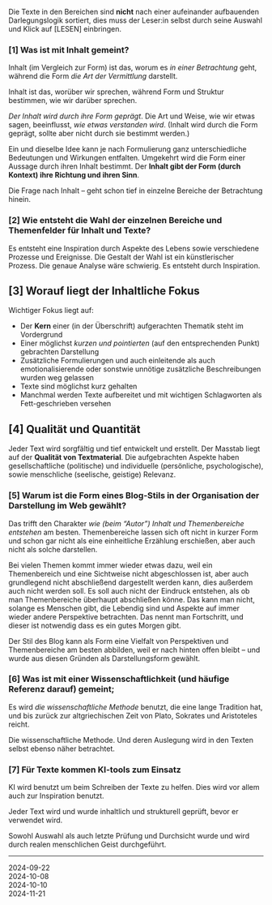 

Die Texte in den Bereichen sind **nicht** nach einer aufeinander aufbauenden Darlegungslogik sortiert, dies muss der Leser:in selbst durch seine Auswahl und Klick auf [LESEN] einbringen.


### [1] Was ist mit Inhalt gemeint?

Inhalt (im Vergleich zur Form) ist das, worum es *in einer Betrachtung* geht, während die Form *die Art der Vermittlung* darstellt.

Inhalt ist das, worüber wir sprechen, während Form und Struktur bestimmen, wie wir darüber sprechen.

*Der Inhalt wird durch ihre Form geprägt*. Die Art und Weise, wie wir etwas sagen, beeinflusst, *wie etwas verstanden wird*. (Inhalt wird durch die Form geprägt, sollte aber nicht durch sie bestimmt werden.)

Ein und dieselbe Idee kann je nach Formulierung ganz unterschiedliche Bedeutungen und Wirkungen entfalten. Umgekehrt wird die Form einer Aussage durch ihren Inhalt bestimmt. Der **Inhalt gibt der Form (durch Kontext) ihre Richtung und ihren Sinn**.

Die Frage nach Inhalt – geht schon tief in einzelne Bereiche der Betrachtung hinein.

### [2] Wie entsteht die Wahl der einzelnen Bereiche und Themenfelder für Inhalt und Texte?

Es entsteht eine Inspiration durch Aspekte des Lebens sowie verschiedene Prozesse und Ereignisse. Die Gestalt der Wahl ist ein künstlerischer Prozess. Die genaue Analyse wäre schwierig. Es entsteht durch Inspiration.

## [3] Worauf liegt der Inhaltliche Fokus

Wichtiger Fokus liegt auf:

- Der **Kern** einer (in der Überschrift) aufgerachten Thematik steht im Vordergrund 
- Einer möglichst *kurzen und pointierten* (auf den entsprechenden Punkt) gebrachten Darstellung
- Zusätzliche Formulierungen und auch einleitende als auch emotionalisierende oder sonstwie unnötige zusätzliche Beschreibungen wurden weg gelassen
- Texte sind möglichst kurz gehalten
- Manchmal werden Texte aufbereitet und mit wichtigen Schlagworten als Fett-geschrieben versehen


## [4] Qualität und Quantität

Jeder Text wird sorgfältig und tief entwickelt und erstellt. Der Masstab liegt auf der **Qualität von Textmaterial**. Die aufgebrachten Aspekte haben gesellschaftliche (politische) und individuelle (persönliche, psychologische), sowie menschliche (seelische, geistige) Relevanz. 


### [5] Warum ist die Form eines Blog-Stils in der Organisation der Darstellung im Web gewählt?

Das trifft den Charakter *wie (beim “Autor”) Inhalt und Themenbereiche entstehen* am besten. Themenbereiche lassen sich oft nicht in kurzer Form und schon gar nicht als eine einheitliche Erzählung erschießen, aber auch nicht als solche darstellen.

Bei vielen Themen kommt immer wieder etwas dazu, weil ein Themenbereich und eine Sichtweise nicht abgeschlossen ist, aber auch grundlegend nicht abschließend dargestellt werden kann, dies außerdem auch nicht werden soll. Es soll auch nicht der Eindruck entstehen, als ob man Themenbereiche überhaupt abschließen könne. Das kann man nicht, solange es Menschen gibt, die Lebendig sind und Aspekte auf immer wieder andere Perspektive betrachten. Das nennt man Fortschritt, und dieser ist notwendig dass es ein gutes Morgen gibt.

Der Stil des Blog kann als Form eine Vielfalt von Perspektiven und Themenbereiche am besten abbilden, weil er nach hinten offen bleibt – und wurde aus diesen Gründen als Darstellungsform gewählt.

### [6] Was ist mit einer Wissenschaftlichkeit (und häufige Referenz darauf) gemeint;

Es wird *die wissenschaftliche Methode* benutzt, die eine lange Tradition hat, und bis zurück zur altgriechischen Zeit von Plato, Sokrates und Aristoteles reicht. 

Die wissenschaftliche Methode. Und deren Auslegung wird in den Texten selbst ebenso näher betrachtet.


### [7] Für Texte kommen KI-tools zum Einsatz

KI wird benutzt um beim Schreiben der Texte zu helfen. Dies wird vor allem auch zur Inspiration benutzt.

Jeder Text wird und wurde inhaltlich und strukturell geprüft, bevor er verwendet wird. 

Sowohl Auswahl als auch letzte Prüfung und Durchsicht wurde und wird durch realen menschlichen Geist durchgeführt.




----

2024-09-22      
2024-10-08   
2024-10-10   
2024-11-21

